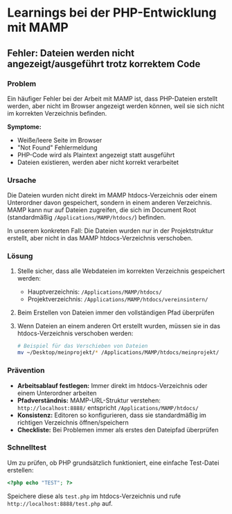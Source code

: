 # Learnings bei der PHP-Entwicklung mit MAMP

## Fehler: Dateien werden nicht angezeigt/ausgeführt trotz korrektem Code

### Problem
Ein häufiger Fehler bei der Arbeit mit MAMP ist, dass PHP-Dateien erstellt werden, aber nicht im Browser angezeigt werden können, weil sie sich nicht im korrekten Verzeichnis befinden.

**Symptome:**
- Weiße/leere Seite im Browser
- "Not Found" Fehlermeldung
- PHP-Code wird als Plaintext angezeigt statt ausgeführt
- Dateien existieren, werden aber nicht korrekt verarbeitet

### Ursache
Die Dateien wurden nicht direkt im MAMP htdocs-Verzeichnis oder einem Unterordner davon gespeichert, sondern in einem anderen Verzeichnis. MAMP kann nur auf Dateien zugreifen, die sich im Document Root (standardmäßig `/Applications/MAMP/htdocs/`) befinden.

In unserem konkreten Fall: Die Dateien wurden nur in der Projektstruktur erstellt, aber nicht in das MAMP htdocs-Verzeichnis verschoben.

### Lösung
1. Stelle sicher, dass alle Webdateien im korrekten Verzeichnis gespeichert werden:
   - Hauptverzeichnis: `/Applications/MAMP/htdocs/`
   - Projektverzeichnis: `/Applications/MAMP/htdocs/vereinsintern/`

2. Beim Erstellen von Dateien immer den vollständigen Pfad überprüfen

3. Wenn Dateien an einem anderen Ort erstellt wurden, müssen sie in das htdocs-Verzeichnis verschoben werden:
   ```bash
   # Beispiel für das Verschieben von Dateien
   mv ~/Desktop/meinprojekt/* /Applications/MAMP/htdocs/meinprojekt/
   ```

### Prävention
- **Arbeitsablauf festlegen:** Immer direkt im htdocs-Verzeichnis oder einem Unterordner arbeiten
- **Pfadverständnis:** MAMP-URL-Struktur verstehen: `http://localhost:8888/` entspricht `/Applications/MAMP/htdocs/`
- **Konsistenz:** Editoren so konfigurieren, dass sie standardmäßig im richtigen Verzeichnis öffnen/speichern
- **Checkliste:** Bei Problemen immer als erstes den Dateipfad überprüfen

### Schnelltest
Um zu prüfen, ob PHP grundsätzlich funktioniert, eine einfache Test-Datei erstellen:
```php
<?php echo "TEST"; ?>
```
Speichere diese als `test.php` im htdocs-Verzeichnis und rufe `http://localhost:8888/test.php` auf. 